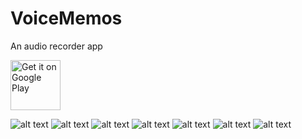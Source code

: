 # VoiceMemos
An audio recorder app

<a href="https://play.google.com/store/apps/details?id=com.nordef.voicememos" target="_blank">
<img src="https://play.google.com/intl/en_us/badges/images/generic/en-play-badge.png" alt="Get it on Google Play" height="80"/></a>

![alt text](https://play-lh.googleusercontent.com/cwG2wOdRupAxuAPJOGSYmZS23hgjgN1SegxNKGBIRUhnnLKMfY0DvV8VUM4hi0knlQ=w720-h310-rw)
![alt text](https://play-lh.googleusercontent.com/nYAipSTyt-iAlGOaMwdX0Pkp3pI0xPt14F2UdijNwbhUrTi_ozC0euSIbIWLHbVRbBs=w720-h310-rw)
![alt text](https://play-lh.googleusercontent.com/zZCrEGRfcG3jmNPu_ght7wIDmOPfEXvSAMolZxQtxQTNoWK_teoa2tgIY5th_DHNuHKM=w720-h310-rw)
![alt text](https://play-lh.googleusercontent.com/b7HWkFtdFbdRch7DhjJYZdPAfbTxhjAhvqF-iIYk6f7RhpREJeImcFJG73bS2zY3xYKT=w720-h310-rw)
![alt text](https://play-lh.googleusercontent.com/RoLPptsWPtq1RVgFU1wlGEeu8iV7T4GaQW9aI_Q0zaljr2bRsVJKDQsr2O0V3wIxbfw=w720-h310-rw)
![alt text](https://play-lh.googleusercontent.com/XjCk_GkDSHbRK5cYDaB9wSVOQdv_ZuX_gSLMjDYqhP0slcfNJG3YlV3-1iEjh-UVmqeZ=w720-h310-rw)
![alt text](https://play-lh.googleusercontent.com/UFY1x-GGqLOLEjqKCrnO1NrV7y7JkK25ZkAwG8EdxK7okv3U744jGAWz0nxxMHTjLtM=w720-h310-rw)
